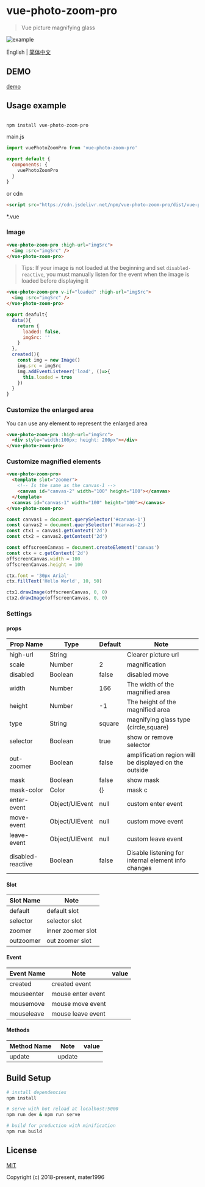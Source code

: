 # vue-photo-zoom-pro

> Vue picture magnifying glass

![example](https://raw.githubusercontent.com/Mater1996/vue-photo-zoom-pro/master/example.png)

English | [简体中文](./README-zh_CN.md)

## DEMO

[demo](./example/index.html)

## Usage example

```js

npm install vue-photo-zoom-pro

```

main.js

```js
import vuePhotoZoomPro from 'vue-photo-zoom-pro'

export default {
  components: {
    vuePhotoZoomPro
  }
}
```

or cdn

```html
<script src="https://cdn.jsdelivr.net/npm/vue-photo-zoom-pro/dist/vue-photo-zoom-pro.global.js"></script>
```

\*.vue

### Image

```html
<vue-photo-zoom-pro :high-url="imgSrc">
  <img :src="imgSrc" />
</vue-photo-zoom-pro>
```

> Tips: If your image is not loaded at the beginning and set `disabled-reactive`, you must manually listen for the event when the image is loaded before displaying it

```html
<vue-photo-zoom-pro v-if="loaded" :high-url="imgSrc">
  <img :src="imgSrc" />
</vue-photo-zoom-pro>
```

```js
export deafult{
  data(){
    return {
      loaded: false,
      imgSrc: ''
    }
  },
  created(){
    const img = new Image()
    img.src = imgSrc
    img.addEventListener('load', ()=>{
      this.loaded = true
    })
  }
}
```

### Customize the enlarged area

You can use any element to represent the enlarged area

```html
<vue-photo-zoom-pro :high-url="imgSrc">
  <div style="width:100px; height: 200px"></div>
</vue-photo-zoom-pro>
```

### Customize magnified elements

```html
<vue-photo-zoom-pro>
  <template slot="zoomer">
    <!-- Is the same as the canvas-1 -->
    <canvas id="canvas-2" width="100" height="100"></canvas>
  </template>
  <canvas id="canvas-1" width="100" height="100"></canvas>
</vue-photo-zoom-pro>
```

```js
const canvas1 = document.querySelector('#canvas-1')
const canvas2 = document.querySelector('#canvas-2')
const ctx1 = canvas1.getContext('2d')
const ctx2 = canvas2.getContext('2d')

const offscreenCanvas = document.createElement('canvas')
const ctx = c.getContext('2d')
offscreenCanvas.width = 100
offscreenCanvas.height = 100

ctx.font = '30px Arial'
ctx.fillText('Hello World', 10, 50)

ctx1.drawImage(offscreenCanvas, 0, 0)
ctx2.drawImage(offscreenCanvas, 0, 0)
```

### Settings

#### props

| Prop Name         | Type           | Default | Note                                                  |
| ----------------- | -------------- | ------- | ----------------------------------------------------- |
| high-url          | String         |         | Clearer picture url                                   |
| scale             | Number         | 2       | magnification                                         |
| disabled          | Boolean        | false   | disabled move                                         |
| width             | Number         | 166     | The width of the magnified area                       |
| height            | Number         | -1      | The height of the magnified area                      |
| type              | String         | square  | magnifying glass type (circle,square)                 |
| selector          | Boolean        | true    | show or remove selector                               |
| out-zoomer        | Boolean        | false   | amplification region will be displayed on the outside |
| mask              | Boolean        | false   | show mask                                             |
| mask-color        | Color          | {}      | mask c                                                |
| enter-event       | Object/UIEvent | null    | custom enter event                                    |
| move-event        | Object/UIEvent | null    | custom move event                                     |
| leave-event       | Object/UIEvent | null    | custom leave event                                    |
| disabled-reactive | Boolean        | false   | Disable listening for internal element info changes   |

#### Slot

| Slot Name | Note              |
| --------- | ----------------- |
| default   | default slot      |
| selector  | selector slot     |
| zoomer    | inner zoomer slot |
| outzoomer | out zoomer slot   |

#### Event

| Event Name | Note              | value |
| ---------- | ----------------- | ----- |
| created    | created event     |       |
| mouseenter | mouse enter event |       |
| mousemove  | mouse move event  |       |
| mouseleave | mouse leave event |       |

#### Methods

| Method Name | Note   | value |
| ----------- | ------ | ----- |
| update      | update |       |

## Build Setup

```bash
# install dependencies
npm install

# serve with hot reload at localhost:5000
npm run dev & npm run serve

# build for production with minification
npm run build
```

## License

[MIT](https://opensource.org/licenses/MIT)

Copyright (c) 2018-present, mater1996

